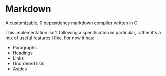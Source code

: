 # Markdown

A customizable, 0 dependency markdown compiler written in C

This implementation isn't following a specification in particular, rather it's a mix of useful features I like. For now it has:

- Paragraphs
- Headings
- Links
- Unordered lists
- Asides
